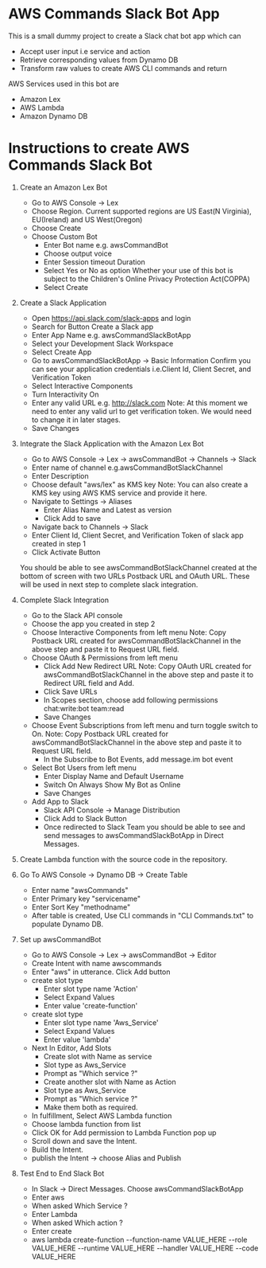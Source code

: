 # AWS Commands Slack Bot App
This is a  small dummy project to create a Slack chat bot app which can 
- Accept user input i.e service and action 
- Retrieve corresponding values from Dynamo DB
- Transform raw values to create AWS CLI commands and return

AWS Services used in this bot are 
- Amazon Lex
- AWS Lambda
- Amazon Dynamo DB

# Instructions to create AWS Commands Slack Bot

1. Create an Amazon Lex Bot
    * Go to AWS Console -> Lex
    * Choose Region. 
        Current supported regions are US East(N Virginia), EU(Ireland) and US West(Oregon)
    * Choose Create
    * Choose Custom Bot
        * Enter Bot name e.g. awsCommandBot
        * Choose output voice
        * Enter Session timeout Duration
        * Select Yes or No as option 
          Whether your use of this bot is subject to the  Children's Online Privacy Protection Act(COPPA)
        * Select Create

2. Create a Slack Application
    * Open https://api.slack.com/slack-apps and login
    * Search for Button Create a Slack app
    * Enter App Name e.g. awsCommandSlackBotApp
    * Select your Development Slack Workspace
    * Select Create App
    * Go to awsCommandSlackBotApp -> Basic Information
        Confirm you can see your application credentials i.e.Client Id, Client Secret, and Verification Token
    * Select Interactive Components 
    * Turn Interactivity On
    * Enter any valid URL e.g. http://slack.com
        Note: At this moment we need to enter any valid url to get verification token. We would need to change it in later stages.
    * Save Changes


3. Integrate the Slack Application with the Amazon Lex Bot
    * Go to AWS Console -> Lex -> awsCommandBot -> Channels -> Slack
    * Enter name of channel e.g.awsCommandBotSlackChannel
    * Enter Description
    * Choose default "aws/lex" as KMS key 
        Note: You can also create a KMS key using AWS KMS service and provide it here.
    * Navigate to Settings -> Aliases
        * Enter Alias Name and Latest as version
        * Click Add to save
    * Navigate back to Channels -> Slack
    * Enter Client Id, Client Secret, and Verification Token
    of slack app created in step 1
    * Click Activate Button

    You should be able to see awsCommandBotSlackChannel created at the bottom of screen with two URLs Postback URL and OAuth URL. These will be used in next step to complete slack integration.

4. Complete Slack Integration
    * Go to the Slack API console
    * Choose the app you created in step 2
    * Choose Interactive Components from left menu
        Note: Copy Postback URL created for awsCommandBotSlackChannel in the above step and paste it to Request URL field.
    * Choose OAuth & Permissions from left menu
        * Click Add New Redirect URL
            Note: Copy OAuth URL created for awsCommandBotSlackChannel in the above step and paste it to Redirect URL field and Add.
        * Click Save URLs
        * In Scopes section, choose add following permissions
            chat:write:bot
            team:read
        * Save Changes
    * Choose Event Subscriptions from left menu and turn toggle switch to On.
        Note: Copy Postback URL created for                 awsCommandBotSlackChannel in the above step and paste it to Request URL field.
        * In the Subscribe to Bot Events, add message.im bot event
    * Select Bot Users from left menu 
        * Enter Display Name and Default Username
        * Switch On  Always Show My Bot as Online 
        * Save Changes
    * Add App to Slack
        * Slack API Console -> Manage Distribution
        * Click Add to Slack Button
        * Once redirected to Slack Team you should be able to see and send messages to awsCommandSlackBotApp in Direct Messages.

5. Create Lambda function with the source code in the repository.

6. Go To AWS Console -> Dynamo DB -> Create Table 
    *  Enter name "awsCommands"
    * Enter Primary key "servicename"
    * Enter Sort Key "methodname"
    * After table is created, Use CLI commands in "CLI Commands.txt" to populate Dynamo DB.

7. Set up awsCommandBot
    * Go to AWS Console -> Lex -> awsCommandBot -> Editor
    * Create Intent with name awscommands
    * Enter "aws" in utterance. Click Add button
    * create slot type
        * Enter slot type name 'Action'
        * Select Expand Values
        * Enter value 'create-function'
    * create slot type
        * Enter slot type name 'Aws_Service'
        * Select Expand Values
        * Enter value 'lambda'
    * Next In Editor, Add Slots
        * Create slot with Name as service
        * Slot type as Aws_Service
        * Prompt as "Which service ?"
        * Create another slot with  Name as Action
        * Slot type as Aws_Service
        * Prompt as "Which service ?"
        * Make them both as required.
    * In fulfillment, Select AWS Lambda function
    * Choose lambda function from list
    * Click OK for Add permission to Lambda Function pop up
    * Scroll down and save the Intent.
    * Build the Intent.
    * publish the Intent -> choose Alias and Publish

8. Test End to End Slack Bot
   * In Slack -> Direct Messages. Choose awsCommandSlackBotApp
   * Enter aws
   * When asked Which Service ?
   * Enter Lambda
   * When asked Which action ?
   * Enter create
   * aws lambda create-function  --function-name VALUE_HERE --role VALUE_HERE --runtime VALUE_HERE --handler VALUE_HERE --code VALUE_HERE
